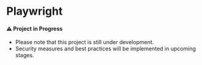 # Playwright

#### ⚠️ Project in Progress

- Please note that this project is still under development.  
- Security measures and best practices will be implemented in upcoming stages.